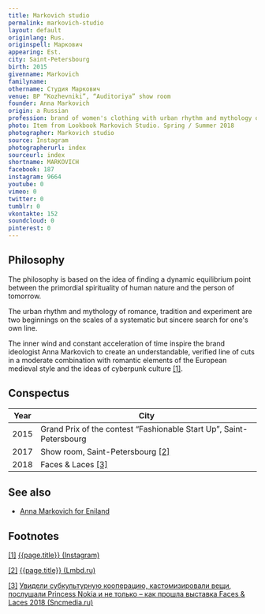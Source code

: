 ```yaml
---
title: Markovich studio
permalink: markovich-studio
layout: default
originlang: Rus.
originspell: Маркович
appearing: Est.
city: Saint-Petersbourg
birth: 2015
givenname: Markovich
familyname:
othername: Студия Маркович
venue: BP “Kozhevniki”, “Аuditoriya” show room
founder: Anna Markovich
origin: a Russian
profession: brand of women's clothing with urban rhythm and mythology of romance, the Grand Prix of the contest “Fashionable Start Up” 2015
photo: Item from Lookbook Markovich Studio. Spring / Summer 2018
photographer: Markovich studio
source: Instagram
photographerurl: index
sourceurl: index
shortname: MARKOVICH
facebook: 187
instagram: 9664
youtube: 0
vimeo: 0
twitter: 0
tumblr: 0
vkontakte: 152
soundcloud: 0
pinterest: 0
---
```


## Philosophy

The philosophy is based on the idea of ​​finding a dynamic equilibrium point between the primordial spirituality of human nature and the person of tomorrow.

The urban rhythm and mythology of romance, tradition and experiment are two beginnings on the scales of a systematic but sincere search for one's own line.

The inner wind and constant acceleration of time inspire the brand ideologist Anna Markovich to create an understandable, verified line of cuts in a moderate combination with romantic elements of the European medieval style and the ideas of cyberpunk culture <span id="a1">[\[1\]](#f1)</span>.

## Сonspectus

|Year|City|
|-|-|
|2015|Grand Prix of the contest “Fashionable Start Up”, Saint-Petersbourg|
|2017|Show room, Saint-Petersbourg <span id="a2">[\[2\]](#f2)</span>|
|2018|Faces & Laces <span id="a3">[\[3\]](#f3)</span>|

## See also

+ [Anna Markovich for Eniland](anna-markovich-for-eniland)

## Footnotes

[[1]](#a1) <span id="f1"></span> [{{page.title}} (Instagram)](https://www.instagram.com/markovichstudio/)

[[2]](#a2) <span id="f2"></span> [{{page.title}} (Lmbd.ru)](https://lmbd.ru/markovichstudio/)

[[3]](#a3) <span id="f3"></span> [Увидели субкультурную кооперацию, кастомизировали вещи, послушали Princess Nokia и не только – как прошла выставка Faces & Laces 2018 (Sncmedia.ru)](https://www.instagram.com/markovichstudio/)
